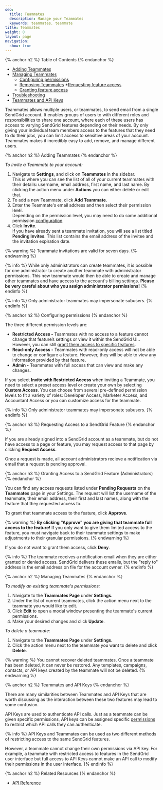 ```yaml
---
seo:
  title: Teammates
  description: Manage your Teammates
  keywords: teammates, teammate
title: Teammates
weight: 0
layout: page
navigation:
  show: true
---
```


{% anchor h2 %}
Table of Contents
{% endanchor %}

* [Adding Teammates](#-Adding-Teammates)
* [Managing Teammates](#-Managing-Teammates)
  * [Configuring permissions](#-Configuring-permisisons)
  * [Removing Teammates](#-Removing-Teammates)
  *[Requesting feature access](#-Requesting-feature-access)
  * [Granting feature access](#-Granting-feature-access)
* [Troubleshooting](#-Troubleshooting)
* [Teammates and API Keys](#-Teammates-and-API-Keys)

Teammates allows multiple users, or teammates, to send email from a single SendGrid account. It enables groups of users to with different roles and responsibilities to share one account, where each of these users has access to varying SendGrid features depending on their needs. By only giving your individual team members access to the features that they need to do their jobs, you can limit access to sensitive areas of your account. Teammates makes it incredibly easy to add, remove, and manage different users.

{% anchor h2 %}
Adding Teammates
{% endanchor %}

_To invite a Teammate to your account:_

1. Navigate to **Settings**, and click on **Teammates** in the sidebar.
<br>This is where you can see the list of all of your current teammates with their details: username, email address, first name, and last name. By clicking the action menu under **Actions** you can either delete or edit that.
2. To add a new Teammate, click **Add Teammate**. 
3. Enter the Teammate's email address and then select their permission level. 
<br>Depending on the permission level, you may need to do some additional permission [configuration](#-Configuring-permissions) 
4. Click **Invite**. 
<br>If you have already sent a teammate invitation, you will see a list titled **Pending Invites**. This list contains the email address of the invitee and the invitation expiration date.

{% warning %}
Teammate invitations are valid for seven days.
{% endwarning %}

{% info %}
While only administrators can create teammates, it is possible for one administrator to create another teammate with administrator permissions. This new teammate would then be able to create and manage other teammates and have access to the account's billing settings. **Please be very careful about who you assign administrator permissions!**
{% endinfo %}

{% info %}
Only administrator teammates may impersonate subusers.
{% endinfo %}

{% anchor h2 %}
Configuring permissions
{% endanchor %}

The three different permission levels are:

* **Restricted Access -** Teammates with no access to a feature cannot change that feature’s settings or view it within the SendGrid UI.. However, you can still [grant them access to specific features](#-Granting-feature-access).
* **Read-only Access -** Teammates with read-only access will not be able to change or configure a feature. However, they will be able to view any information provided by that feature.
* **Admin -** Teammates with full access that can view and make any changes.

If you select **Invite with Restricted Access** when inviting a Teammate, you need to select a preset access level or create your own by selecting **Custom Access**.  You can choose from several pre-defined permission levels to fit a variety of roles: Developer Access, Marketer Access, and Accountant Access or you can customize access for the teammate.

{% info %}
Only administrator teammates may impersonate subusers.
{% endinfo %}

{% anchor h3 %}
Requesting Access to a SendGrid Feature
{% endanchor %}

If you are already signed into a SendGrid account as a teammate, but do not have access to a page or feature, you may request access to that page by clicking **Request Access**.

Once a request is made, all account administrators recieve a notification via email that a request is pending approval. 

{% anchor h3 %}
Granting Access to a SendGrid Feature (Administrators)
{% endanchor %}

You can find any access requests listed under **Pending Requests** on the **Teammates** page in your Settings. The request will list the username of the teammate, their email address, their first and last names, along with the feature that they requested access to.

To grant that teammate access to the feature, click **Approve**.

{% warning %}
**By clicking "Approve" you are giving that teammate full access to the feature!** If you only want to give them limited access to the feature, you must navigate back to their teammate settings to make adjustments to their granular permissions.
{% endwarning %}

If you do not want to grant them access, click **Deny**.

{% info %}
The teammate receives a notification email when they are either granted or denied access. SendGrid delivers these emails, but the "reply to" address is the email address on file for the account owner.
{% endinfo %}

{% anchor h2 %}
Managing Teammates
{% endanchor %}

_To modify an existing teammate's permissions:_ 

1. Navigate to the **Teammates Page** under **Settings**. 
1. Under the list of current teammates, click the action menu next to the teammate you would like to edit.
1. Click **Edit** to open a modal window presenting the teammate's current permissions. 
1. Make your desired changes and click **Update**.

_To delete a teammate:_

1. Navigate to the **Teammates Page** under **Settings**. 
1. Click the action menu next to the teammate you want to delete and click **Delete**.

{% warning %}
You cannot recover deleted teammates. Once a teammate has been deleted, it can never be restored. Any templates, campaigns, contacts, or API keys created by the teammate will not be deleted.
{% endwarning %}

{% anchor h2 %}
Teammates and API Keys
{% endanchor %}

There are many similarities between Teammates and API Keys that are worth discussing as the interaction between these two features may lead to some confusion.

API Keys are used to authenticate API calls. Just as a teammate can be given specific permissions, API keys can be assigned specific [permissions]({{root_url}}/API_Reference/Web_API_v3/API_Keys/api_key_permissions_list.html) to restrict which API calls they can authenticate.

{% info %}
API Keys and Teammates can be used as two different methods of restricting access to the same SendGrid features.

However, a teammate cannot change their own permissions via API key. For example, a teammate with restricted access to features in the SendGrid user interface but full access to API Keys cannot make an API call to modify their permissions in the user interface.
{% endinfo %}


{% anchor h2 %}
Related Resources
{% endanchor %}

* [API Reference]({{root_url}}/API_Reference/Web_API_v3/teammates.html)

